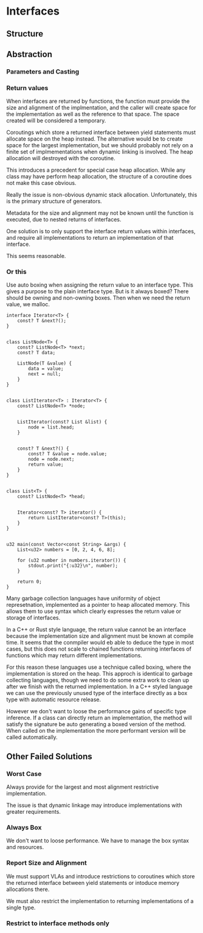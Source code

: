 # Interfaces

## Structure

## Abstraction

### Parameters and Casting

### Return values

When interfaces are returned by functions, the function must provide the size
and alignment of the implmentation, and the caller will create space for the
implementation as well as the reference to that space. The space created will
be considered a temporary.

Coroutings which store a returned interface between yield statements must
allocate space on the heap instead. The alternative would be to create space
for the largest implementation, but we should probably not rely on a finite set
of implmementations when dynamic linking is involved. The heap allocation will
destroyed with the coroutine.

This introduces a precedent for special case heap allocation. While any class
may have perform heap allocation, the structure of a coroutine does not make
this case obvious.

Really the issue is non-obvious dynamic stack allocation. Unfortunately, this
is the primary structure of generators.

Metadata for the size and alignment may not be known until the function is
executed, due to nested returns of interfaces.

One solution is to only support the interface return values within interfaces,
and require all implementations to return an implementation of that interface.

This seems reasonable.

### Or this

Use auto boxing when assigning the return value to an interface type. This gives
a purpose to the plain interface type. But is it always boxed? There should be
owning and non-owning boxes. Then when we need the return value, we malloc.

```mj
interface Iterator<T> {
    const? T &next?();
}


class ListNode<T> {
    const? ListNode<T> *next;
    const? T data;

    ListNode(T &value) {
        data = value;
        next = null;
    }
}


class ListIterator<T> : Iterator<T> {
    const? ListNode<T> *node;


    ListIterator(const? List &list) {
        node = list.head;
    }


    const? T &next?() {
        const? T &value = node.value;
        node = node.next;
        return value;
    }
}


class List<T> {
    const? ListNode<T> *head;


    Iterator<const? T> iterator() {
        return ListIterator<const? T>(this);
    }
}


u32 main(const Vector<const String> &args) {
    List<u32> numbers = [0, 2, 4, 6, 8];

    for (u32 number in numbers.iterator()) {
        stdout.print("{:u32}\n", number);
    }

    return 0;
}
```

Many garbage collection languages have uniformity of object represetnation,
implemented as a pointer to heap allocated memory. This allows them to use
syntax which clearly expresses the return value or storage of interfaces.

In a C++ or Rust style language, the return value cannot be an interface
because the implementation size and alignment must be known at compile time.
It seems that the conmpiler would eb able to deduce the type in most cases,
but this does not scale to chained functions returning interfaces of functions
which may return different implementations.

For this reason these languages use a technique called boxing, where the
implementation is stored on the heap. This approch is identical to garbage
collecting languages, though we need to do some extra work to clean up
after we finish with the returned implementation. In a C++ styled language we
can use the previously unused type of the interface directly as a box type
with automatic resource release.

However we don't want to loose the performance gains of specific type inference.
If a class can directly return an implementation, the method will satisfy the
signature be auto generating a boxed version of the method. When called on the
implementation the more performant version will be called automatically.

## Other Failed Solutions

### Worst Case

Always provide for the largest and most alignment restrictive implementation.

The issue is that dynamic linkage may introduce implementations with greater requirements.

### Always Box

We don't want to loose performance. We have to manage the box syntax and resources.

### Report Size and Alignment

We must support VLAs and introduce restrictions to coroutines which store the returned
interface between yield statements or intoduce memory allocations there.

We must also restrict the implementation to returning implementations of a single type.

### Restrict to interface methods only
